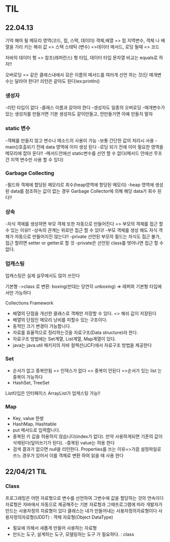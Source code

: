 # TIL

## 22.04.13

기억 해야 될 메모리 영역(코드, 힙, 스택, 데이터)
객체,배열 => 힙
지역변수, 객체 나 배열을 가리 키는 해쉬 값 => 스택
스태틱 (변수) =>데이터
메서드, 로딩 될때 => 코드

자바의 데이터 형 => 참조(레퍼런스) 형 타입, 데이터 타입
문자열 비교는 equals로 하자!!

오버로딩 => 같은 클래스내에서 갘은 이름의 메서드를 여러개 선언 하는 것(단 매개변수는 달라야 한다!!
리턴은 같아도 된다)ex:println()

### 생성자

-리턴 타입이 없다 -클래스 이름과 같아야 한다 -생성자도 일종의 오버로딩 -매개변수가 있는 생성자를 만들거면 기본 생성자도 같이만들고, 안만들거면 아예 만들지 말자

### static 변수

-객페를 만들지 않고 변수나 메소드의 사용이 가능 -보통 간단한 값의 처리시 사용
-main()호출되기 전에 data 영역에 이미 생성 된다 -로딩 되기 전에 이미 필요한 영역을 메모리에 잡아 둔다!! -메서드안에선 static변수를 선언 할 수 없다(메서드 안에선 무조건 지역 변수만 사용 할 수 있다)

### Garbage Collecting

-필드와 객체에 할당된 메모리르 회수(heap영역에 항당된 메모리)
-heap 영역에 생성된 data를 참조하는 값이 없는 경우 Garbage Collector에 의해 해당 data가 회수 된다!!

### 상속

-자식 객체를 생성하면 부모 객체 또한 자동으로 만들어진다 => 부모의 객체를 접근 할 수 있는 이유!! -상속의 관계는 위로만 접근 할 수 있다! -부모 객체를 생성 해도 자식 객채가 자동으로 만들어지진 않는다!!
-private 선언된 부모의 필드는 자식도 접근 불가, 접근 할려면 setter or getter로 할 것
-private은 선언된 class를 벗어나면 접근 할 수 없다.

### 업캐스팅

업캐스팅은 실제 실무에서도 많이 쓰인다

기본형 ->class 로 변환: boxing(반대는 당연히 unboxing) => 레퍼와 기본형 타입에서만 가능하다

Collections Framework

- 배열의 단점을 개선한 클래스로 객체만 저장할 수 있다. => 해쉬 값이 저장된다
- 배열의 단점인 메모리 낭비를 피할수 있는 구조이다.
- 동적인 크기 변경이 가능합니다.
- 자료를 효율적으로 정리하는것을 자료구조(Data structure)라 한다.
- 자료구조 방법에는 Set계열, List계열, Map계열이 있다.
- java는 java.util 패키지의 자바 컬렉션(JCF)에서 자료구조 방법을 제공한다

### Set

- 순서가 없고 중복안됨 => 인덱스가 없다 => 중복이 안된다 =>순서가 있는 list 는 중복이 가능하다
- HashSet, TreeSet

List타입은 인터페이스 ArrayList가 업캐스팅 가능!!

### Map

- Key, value 한쌍
- HashMap, Hashtable
- put 메서드로 입력합니다.
- 중복된 키 값을 허용하지 않습니다(index가 없다).
  만약 사용하게되면 기존의 값이 삭제된다(덮어쓰기가 된다). -중복된 value는 허용 한다
- 검색 결과가 없으면 null을 리턴한다.
  Properties를 쓰는 이유=>가끔 설정파일로 쓰느 경우가 있어서 이를 객체로 변환 하여 읽을 때 사용 한다

## 22/04/21 TIL

### Class

프로그래밍은 어떤 자료형으로 변수를 선언하여 그변수에 값을 할당하는 것의 연속이다
자료형은 자바에서 자동으로 제공해주는 기본 자료형과 그때프로그램에 따라 개발자가 만드는 사용자정의 자료형이 있다
클래스는 내가 만들어내는 사용자정의자료형이다
사용자정의자료형(UDDT) : 객체 자료형(Object DataType)

- 필요에 의해서 새롭게 만들어 사용하는 자료형
- 만드는 도구, 설계하는 도구, 모델링하는 도구 가 필요하다. : class
